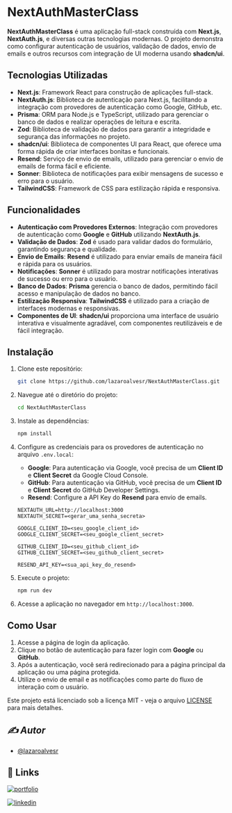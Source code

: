 # NextAuthMasterClass

**NextAuthMasterClass** é uma aplicação full-stack construída com **Next.js**, **NextAuth.js**, e diversas outras tecnologias modernas. O projeto demonstra como configurar autenticação de usuários, validação de dados, envio de emails e outros recursos com integração de UI moderna usando **shadcn/ui**.

## Tecnologias Utilizadas

- **Next.js**: Framework React para construção de aplicações full-stack.
- **NextAuth.js**: Biblioteca de autenticação para Next.js, facilitando a integração com provedores de autenticação como Google, GitHub, etc.
- **Prisma**: ORM para Node.js e TypeScript, utilizado para gerenciar o banco de dados e realizar operações de leitura e escrita.
- **Zod**: Biblioteca de validação de dados para garantir a integridade e segurança das informações no projeto.
- **shadcn/ui**: Biblioteca de componentes UI para React, que oferece uma forma rápida de criar interfaces bonitas e funcionais.
- **Resend**: Serviço de envio de emails, utilizado para gerenciar o envio de emails de forma fácil e eficiente.
- **Sonner**: Biblioteca de notificações para exibir mensagens de sucesso e erro para o usuário.
- **TailwindCSS**: Framework de CSS para estilização rápida e responsiva.

## Funcionalidades

- **Autenticação com Provedores Externos**: Integração com provedores de autenticação como **Google** e **GitHub** utilizando **NextAuth.js**.
- **Validação de Dados**: **Zod** é usado para validar dados do formulário, garantindo segurança e qualidade.
- **Envio de Emails**: **Resend** é utilizado para enviar emails de maneira fácil e rápida para os usuários.
- **Notificações**: **Sonner** é utilizado para mostrar notificações interativas de sucesso ou erro para o usuário.
- **Banco de Dados**: **Prisma** gerencia o banco de dados, permitindo fácil acesso e manipulação de dados no banco.
- **Estilização Responsiva**: **TailwindCSS** é utilizado para a criação de interfaces modernas e responsivas.
- **Componentes de UI**: **shadcn/ui** proporciona uma interface de usuário interativa e visualmente agradável, com componentes reutilizáveis e de fácil integração.

## Instalação

1. Clone este repositório:
    ```bash
    git clone https://github.com/lazaroalvesr/NextAuthMasterClass.git
    ```

2. Navegue até o diretório do projeto:
    ```bash
    cd NextAuthMasterClass
    ```

3. Instale as dependências:
    ```bash
    npm install
    ```

4. Configure as credenciais para os provedores de autenticação no arquivo `.env.local`:
    - **Google**: Para autenticação via Google, você precisa de um **Client ID** e **Client Secret** da Google Cloud Console.
    - **GitHub**: Para autenticação via GitHub, você precisa de um **Client ID** e **Client Secret** do GitHub Developer Settings.
    - **Resend**: Configure a API Key do **Resend** para envio de emails.

    ```plaintext
    NEXTAUTH_URL=http://localhost:3000
    NEXTAUTH_SECRET=<gerar_uma_senha_secreta>
    
    GOOGLE_CLIENT_ID=<seu_google_client_id>
    GOOGLE_CLIENT_SECRET=<seu_google_client_secret>
    
    GITHUB_CLIENT_ID=<seu_github_client_id>
    GITHUB_CLIENT_SECRET=<seu_github_client_secret>
    
    RESEND_API_KEY=<sua_api_key_do_resend>
    ```

5. Execute o projeto:
    ```bash
    npm run dev
    ```

6. Acesse a aplicação no navegador em `http://localhost:3000`.

## Como Usar

1. Acesse a página de login da aplicação.
2. Clique no botão de autenticação para fazer login com **Google** ou **GitHub**.
3. Após a autenticação, você será redirecionado para a página principal da aplicação ou uma página protegida.
4. Utilize o envio de email e as notificações como parte do fluxo de interação com o usuário.

Este projeto está licenciado sob a licença MIT - veja o arquivo [LICENSE](LICENSE) para mais detalhes.

## *✍️ *Autor**
- [@lazaroalvesr](https://github.com/lazaroalvesr)

## 🔗 Links

[![portfolio](https://img.shields.io/badge/my_portfolio-000?style=for-the-badge&logo=ko-fi&logoColor=white)](https://www.lazaroalvesr.com/)

[![linkedin](https://img.shields.io/badge/linkedin-0A66C2?style=for-the-badge&logo=linkedin&logoColor=white)](https://www.linkedin.com/in/l%C3%A1zaro-alves-r/)


